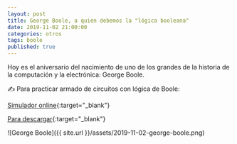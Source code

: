 ```yaml
---
layout: post
title: George Boole, a quien debemos la "lógica booleana"
date: 2019-11-02 21:00:00
categories: otros
tags: boole
published: true
---
```


Hoy es el aniversario del nacimiento de uno de los grandes de la historia de la computación y la electrónica: George Boole.

✍️ Para practicar armado de circuitos con lógica de Boole:

[Simulador online](https://academo.org/demos/logic-gate-simulator){:target="_blank"}

[Para descargar](www.logiccircuit.org){:target="_blank"}

![George Boole]({{ site.url }}/assets/2019-11-02-george-boole.png)
